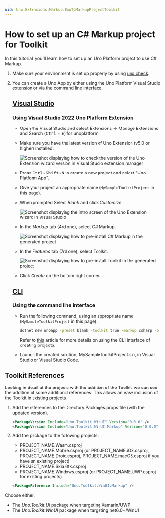 ```yaml
---
uid: Uno.Extensions.Markup.HowToMarkupProjectToolkit
---
```


# How to set up an C# Markup project for Toolkit

In this tutorial, you'll learn how to set up an Uno Platform project to use C# Markup.

1. Make sure your environment is set up properly by using [uno check](xref:UnoCheck.UsingUnoCheck).
1. You can create a Uno App by either using the Uno Platform Visual Studio extension or via the command line interface.

    ## [**Visual Studio**](#tab/vs)

    ### Using Visual Studio 2022 Uno Platform Extension

    - Open the Visual Studio and select Extensions => Manage Extensions and Search (<kbd>Ctrl</kbd> + <kbd>E</kbd>) for unoplatform.

    - Make sure you have the latest version of Uno Extension (v5.0 or higher) installed.

        ![Screenshot displaying how to check the version of the Uno Extension wizard version in Visual Studio extension manager](../Assets/MarkupProject-VsixVersion.jpg)

    - Press <kbd>Ctrl</kbd>+<kbd>Shift</kbd>+<kbd>N</kbd> to create a new project and select "Uno Platform App".

    - Give your project an appropriate name (`MySampleToolkitProject` in this page).

    - When prompted Select *Blank* and click *Customize*

        ![Screenshot displaying the intro screen of the Uno Extension wizard in Visual Studio](../Assets/MarkupProject-StartupType.jpg)

    - In the *Markup* tab (4rd one), select C# Markup.

        ![Screenshot displaying how to pre-install C# Markup in the generated project](../Assets/MarkupProject-VsixMarkup.jpg)

    - In the *Features* tab (7rd one), select Toolkit.

        ![Screenshot displaying how to pre-install Toolkit in the generated project](../Assets/MarkupProject-VsixMarkupToolkit.jpg)

    - Click *Create* on the bottom right corner.

    ## [**CLI**](#tab/cli)

    ### Using the command line interface

    - Run the following command, using an appropriate name (`MySampleToolkitProject` in this page).

        ```cmd
        dotnet new unoapp -preset blank -toolkit true -markup csharp -o MySampleToolkitProject
        ```

        Refer to [this](https://platform.uno/docs/articles/get-started-dotnet-new.html) article for more details
        on using the CLI interface of creating projects.

    - Launch the created solution, MySampleToolkitProject.sln, in  Visual Studio or Visual Studio Code.

## Toolkit References

Looking in detail at the projects with the addition of the Toolkit, we can see the addition of some additional references.
This allows an easy inclusion of the Toolkit in existing projects.

1. Add the references to the Directory.Packages.props file (with the updated version).

    ```xml
    <PackageVersion Include="Uno.Toolkit.WinUI" Version="0.0.0" />
    <PackageVersion Include="Uno.Toolkit.WinUI.Markup" Version="0.0.0" />
    ```

1. Add the package to the following projects:

    - PROJECT_NAME.Wasm.csproj
    - PROJECT_NAME.Mobile.csproj (or PROJECT_NAME.iOS.csproj, PROJECT_NAME.Droid.csproj, PROJECT_NAME.macOS.csproj if you have an existing project)
    - PROJECT_NAME.Skia.Gtk.csproj
    - PROJECT_NAME.Windows.csproj (or PROJECT_NAME.UWP.csproj for existing projects)

    ```xml
    <PackageReference Include="Uno.Toolkit.WinUI.Markup" />
    ```

Choose either:

- The *Uno.Toolkit.UI* package when targeting Xamarin/UWP
- The *Uno.Toolkit.WinUI* package when targeting net6.0+/WinUI
